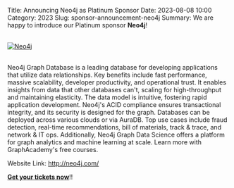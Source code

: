 Title: Announcing Neo4j as Platinum Sponsor
Date: 2023-08-08 10:00
Category: 2023
Slug: sponsor-announcement-neo4j
Summary: We are happy to introduce our Platinum sponsor **Neo4j**!

<!-- PELICAN_END_SUMMARY -->
<br>
<div class="text-center">
  <a href="http://neo4j.com/" target="_blank">
    <img src="{static}/images/sponsors/neo4j.png" alt="Neo4j" class="img-fluid responsive-image">
  </a>
</div>
<br>

Neo4j Graph Database is a leading database for developing applications that utilize data relationships. Key benefits include fast performance, massive scalability, developer productivity, and operational trust. It enables insights from data that other databases can't, scaling for high-throughput and maintaining elasticity. The data model is intuitive, fostering rapid application development. Neo4j's ACID compliance ensures transactional integrity, and its security is designed for the graph. Databases can be deployed across various clouds or via AuraDB. Top use cases include fraud detection, real-time recommendations, bill of materials, track & trace, and network & IT ops. Additionally, Neo4j Graph Data Science offers a platform for graph analytics and machine learning at scale. Learn more with GraphAcademy's free courses.

Website Link: <a href="http://neo4j.com/" target="_blank">http://neo4j.com/</a>

**[Get your tickets now](https://konfhub.com/pyconindia2023#tickets)**!!
